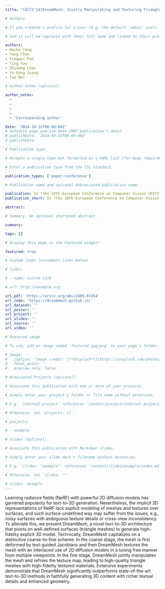```yaml
---
title: "[ECCV'24]DreamMesh: Jointly Manipulating and Texturing Triangle Meshes for Text-to-3D Generation"

# Authors

# If you created a profile for a user (e.g. the default `admin` user), write the username (folder name) here

# and it will be replaced with their full name and linked to their profile.

authors:
- Haibo Yang
- Yang Chen
- Yingwei Pan
- Ting Yao
- Zhineng Chen
- Yu-Gang Jiang
- Tao Mei

# Author notes (optional)

author_notes:
  - 
  - 
  -  
  -
  - 'Corresponding author'

date: '2024-10-22T00:00:00Z'
# Schedule page publish date (NOT publication's date).
# publishDate: '2024-03-24T00:00:00Z'
# publishDate: 

# Publication type.

# Accepts a single type but formatted as a YAML list (for Hugo requirements).

# Enter a publication type from the CSL standard.

publication_types: ['paper-conference']

# Publication name and optional abbreviated publication name.

publication: In *the 18th European Conference on Computer Vision (ECCV) 2024*
publication_short: In *the 18th European Conference on Computer Vision (ECCV) 2024*

abstract: 

# Summary. An optional shortened abstract.

summary: 

tags: []

# Display this page in the Featured widget?

featured: true

# Custom links (uncomment lines below)

# links:

# - name: Custom Link

# url: http://example.org

url_pdf: 'https://arxiv.org/abs/2409.07454'
url_code: 'https://dreammesh.github.io/'
url_dataset: ''
url_poster: ''
url_project: ''
url_slides: ''
url_source: ''
url_video: ''

# Featured image

# To use, add an image named `featured.jpg/png` to your page's folder.

# image:
#   caption: 'Image credit: [**Unsplash**](https://unsplash.com/photos/pLCdAaMFLTE)'
#   focal_point: ''
#   preview_only: false

# Associated Projects (optional).

# Associate this publication with one or more of your projects.

# Simply enter your project's folder or file name without extension.

# E.g. `internal-project` references `content/project/internal-project/index.md`.

# Otherwise, set `projects: []`.

# projects:

# - example

# Slides (optional).

# Associate this publication with Markdown slides.

# Simply enter your slide deck's filename without extension.

# E.g. `slides: "example"` references `content/slides/example/index.md`.

# Otherwise, set `slides: ""`.

# slides: example
---
```


Learning radiance fields (NeRF) with powerful 2D diffusion models has garnered popularity for text-to-3D generation. Nevertheless, the implicit 3D representations of NeRF lack explicit modeling of meshes and textures over surfaces, and such surface-undefined way may suffer from the issues, e.g., noisy surfaces with ambiguous texture details or cross-view inconsistency. To alleviate this, we present DreamMesh, a novel text-to-3D architecture that pivots on well-defined surfaces (triangle meshes) to generate high-fidelity explicit 3D model. Technically, DreamMesh capitalizes on a distinctive coarse-to-fine scheme. In the coarse stage, the mesh is first deformed by text-guided Jacobians and then DreamMesh textures the mesh with an interlaced use of 2D diffusion models in a tuning free manner from multiple viewpoints. In the fine stage, DreamMesh jointly manipulates the mesh and refines the texture map, leading to high-quality triangle meshes with high-fidelity textured materials. Extensive experiments demonstrate that DreamMesh significantly outperforms state-of-the-art text-to-3D methods in faithfully generating 3D content with richer textual details and enhanced geometry.

